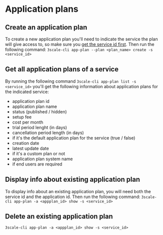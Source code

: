 # Application plans

## Create an application plan

To create a new application plan you'll need to indicate the service the plan will give access to, so make sure you [get the service id first](#services). Then run the following command:
`3scale-cli app-plan --plan <plan_name> create -s <service_id>`

## Get all application plans of a service

By running the following command `3scale-cli app-plan list -s <service_id>` you'll get the following information about application plans for the indicated service:

- application plan id
- application plan name
- status (published / hidden)
- setup fee
- cost per month
- trial period lenght (in days)
- cancellation period length (in days)
- if it's the default application plan for the service (true / false)
- creation date
- latest update date
- if it's a custom plan or not
- application plan system name
- if end users are required

## Display info about existing application plan

To display info about an existing application plan, you will need both the service id and the application id. Then run the following command:
`3scale-cli app-plan -a <appplan_id> show -s <service_id>`

## Delete an existing application plan
`3scale-cli app-plan -a <appplan_id> show -s <service_id>`